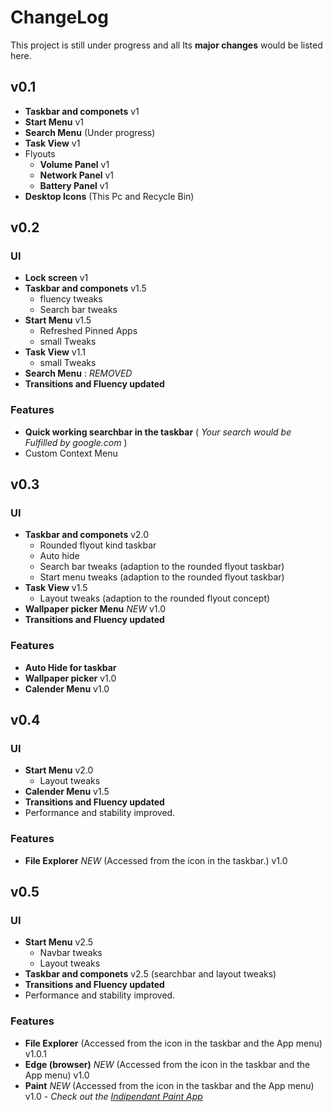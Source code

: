 # ChangeLog
This project is still under progress and all Its **major changes** would be listed here.

## v0.1
- **Taskbar and componets** v1
- **Start Menu** v1
- **Search Menu** (Under progress)
- **Task View** v1
- Flyouts
  - **Volume Panel** v1
  - **Network Panel** v1
  - **Battery Panel** v1
- **Desktop Icons** (This Pc and Recycle Bin)

## v0.2
### UI
- **Lock screen** v1
- **Taskbar and componets** v1.5 
   - fluency tweaks
   - Search bar tweaks
- **Start Menu** v1.5 
  - Refreshed Pinned Apps
  - small Tweaks
- **Task View** v1.1 
  - small Tweaks
- **Search Menu** : *REMOVED*
- **Transitions and Fluency updated**

### Features
- **Quick working searchbar in the taskbar** ( *Your search would be Fulfilled by google.com* )
- Custom Context Menu

## v0.3
### UI
- **Taskbar and componets** v2.0
  - Rounded flyout kind taskbar 
  - Auto hide
  - Search bar tweaks (adaption to the rounded flyout taskbar)
  - Start menu tweaks (adaption to the rounded flyout taskbar)
- **Task View** v1.5
  - Layout tweaks (adaption to the rounded flyout concept)
- **Wallpaper picker Menu** *NEW* v1.0
- **Transitions and Fluency updated**

### Features 
- **Auto Hide for taskbar**
- **Wallpaper picker** v1.0
- **Calender Menu** v1.0

## v0.4
### UI
- **Start Menu** v2.0
  - Layout tweaks
- **Calender Menu** v1.5
- **Transitions and Fluency updated**
- Performance and stability improved.

### Features 
- **File Explorer** *NEW* (Accessed from the icon in the taskbar.) v1.0

## v0.5
### UI
- **Start Menu** v2.5
  - Navbar tweaks
  - Layout tweaks
 - **Taskbar and componets** v2.5 (searchbar and layout tweaks)
- **Transitions and Fluency updated**
- Performance and stability improved.

### Features 
- **File Explorer**  (Accessed from the icon in the taskbar and the App menu) v1.0.1
- **Edge (browser)** *NEW* (Accessed from the icon in the taskbar and the App menu) v1.0
- **Paint** *NEW* (Accessed from the icon in the taskbar and the App menu) v1.0 - *Check out the [Indipendant Paint App](https://navaneet239.github.io/FluentPaint/)*

